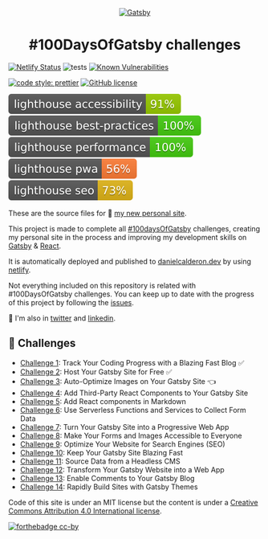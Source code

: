 <p align="center">
  <a href="https://www.gatsbyjs.org">
    <img alt="Gatsby" src="https://www.gatsbyjs.org/monogram.svg" width="60" />
  </a>
</p>

<h1 align="center">
  #100DaysOfGatsby challenges
</h1>

[![Netlify Status](https://api.netlify.com/api/v1/badges/05635e0f-589b-4f78-b92f-ff7f0813508a/deploy-status)](https://app.netlify.com/sites/danielcalderon/deploys) 
![tests](https://github.com/calderon/blog/workflows/tests/badge.svg)
[![Known Vulnerabilities](https://snyk.io/test/github/calderon/blog/badge.svg)](https://snyk.io/test/github/calderon/blog)

[![code style: prettier](https://img.shields.io/badge/code_style-prettier-ff69b4.svg?style=flat-square)](https://github.com/prettier/prettier)
[![GitHub license](https://img.shields.io/github/license/Naereen/StrapDown.js.svg)](https://github.com/Naereen/StrapDown.js/blob/master/LICENSE)

[![Lighthouse Accessibility Badge](https://github.com/calderon/blog/blob/master/static/lighthouseBadges/lighthouse_accessibility.svg)](https://calderon.github.io)
[![Lighthouse Best Practices Badge](https://github.com/calderon/blog/blob/master/static/lighthouseBadges/lighthouse_best-practices.svg)](https://calderon.github.io)
[![Lighthouse Performance Badge](https://github.com/calderon/blog/blob/master/static/lighthouseBadges/lighthouse_performance.svg)](https://calderon.github.io)
[![Lighthouse PWA Badge](https://github.com/calderon/blog/blob/master/static/lighthouseBadges/lighthouse_pwa.svg)](https://calderon.github.io)
[![Lighthouse SEO Badge](https://github.com/calderon/blog/blob/master/static/lighthouseBadges/lighthouse_seo.svg)](https://calderon.github.io)


These are the source files for 💫 [my new personal site](https://danielcalderon.netlify.com/).

This project is made to complete all [#100daysOfGatsby](https://www.gatsbyjs.org/blog/100days) challenges, creating my personal site in the process and improving my development skills on [Gatsby](https://www.gatsbyjs.org) & [React](reactjs.org/).

It is automatically deployed and published to [danielcalderon.dev](https://danielcalderon.dev) by using [netlify](https://www.netlify.com/).

Not everything included on this repository is related with #100DaysOfGatsby challenges. You can keep up to date with the progress of this project by following the [issues](https://github.com/calderon/blog/issues).

🧐 I'm also in [twitter](https://twitter.com/calderon) and [linkedin](https://www.linkedin.com/in/danielcalderon/).

## 🚀 Challenges

* [Challenge 1](https://www.gatsbyjs.org/blog/100days/start-blog/): Track Your Coding Progress with a Blazing Fast Blog  ✅
* [Challenge 2](https://www.gatsbyjs.org/blog/100days/free-hosting/): Host Your Gatsby Site for Free  ✅
* [Challenge 3](https://www.gatsbyjs.org/blog/100days/gatsby-image/): Auto-Optimize Images on Your Gatsby Site 👈
* [Challenge 4](https://www.gatsbyjs.org/blog/100days/react-component/): Add Third-Party React Components to Your Gatsby Site
* [Challenge 5](https://www.gatsbyjs.org/blog/100days/mdx/): Add React components in Markdown
* [Challenge 6](https://www.gatsbyjs.org/blog/100days/serverless/): Use Serverless Functions and Services to Collect Form Data
* [Challenge 7](https://www.gatsbyjs.org/blog/100days/pwa/): Turn Your Gatsby Site into a Progressive Web App
* [Challenge 8](https://www.gatsbyjs.org/blog/100days/accessibility/): Make Your Forms and Images Accessible to Everyone
* [Challenge 9](https://www.gatsbyjs.org/blog/100days/seo/): Optimize Your Website for Search Engines (SEO)
* [Challenge 10](https://www.gatsbyjs.org/blog/100days/performance/): Keep Your Gatsby Site Blazing Fast
* [Challenge 11](https://www.gatsbyjs.org/blog/100days/cms/): Source Data from a Headless CMS
* [Challenge 12](https://www.gatsbyjs.org/blog/100days/apps/): Transform Your Gatsby Website into a Web App
* [Challenge 13](https://www.gatsbyjs.org/blog/100days/comments/): Enable Comments to Your Gatsby Blog
* [Challenge 14](https://www.gatsbyjs.org/blog/100days/use-themes/): Rapidly Build Sites with Gatsby Themes

Code of this site is under an MIT license but the content is under a [Creative Commons Attribution 4.0 International license](https://creativecommons.org/licenses/by-nd/4.0).

[![forthebadge cc-by](http://ForTheBadge.com/images/badges/cc-by.svg)](https://creativecommons.org/licenses/by/4.0)
